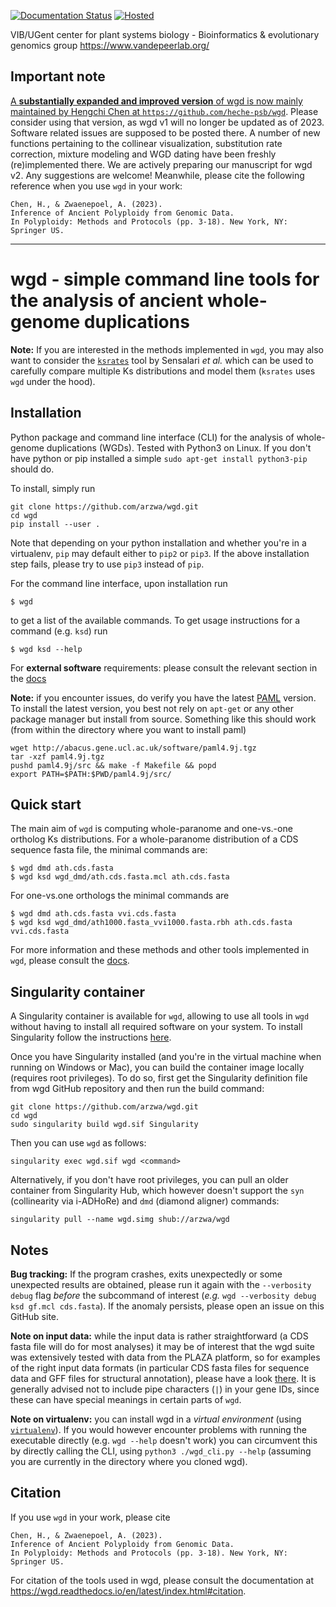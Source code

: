 [![Documentation Status](https://readthedocs.org/projects/wgd/badge/?version=latest)](http://wgd.readthedocs.io/en/latest/?badge=latest)
[![Hosted](https://img.shields.io/badge/hosted-singularity--hub-blue.svg)](https://singularity-hub.org/collections/2097)


VIB/UGent center for plant systems biology -
Bioinformatics & evolutionary genomics group https://www.vandepeerlab.org/

## Important note

[A **substantially expanded and improved version** of wgd is now mainly maintained 
by Hengchi Chen at `https://github.com/heche-psb/wgd`](https://github.com/heche-psb/wgd). 
Please consider using that version, as wgd v1 will no longer be updated as of 2023. 
Software related issues are supposed to be posted there. 
A number of new functions pertaining to the collinear visualization, 
substitution rate correction, mixture modeling and WGD dating have been freshly (re)implemented 
there. We are actively preparing our manuscript for wgd v2. Any suggestions are welcome! 
Meanwhile, please cite the following reference when you use `wgd` in your work:

```
Chen, H., & Zwaenepoel, A. (2023).
Inference of Ancient Polyploidy from Genomic Data.
In Polyploidy: Methods and Protocols (pp. 3-18). New York, NY: Springer US.
```


---

# wgd - simple command line tools for the analysis of ancient whole-genome duplications

**Note:** If you are interested in the methods implemented in `wgd`, you may also want to
consider the [`ksrates`](https://github.com/VIB-PSB/ksrates) tool by Sensalari *et al.*
which can be used to carefully compare multiple Ks distributions and model them (`ksrates`
uses `wgd` under the hood). 

## Installation

Python package and command line interface (CLI) for the analysis of
whole-genome duplications (WGDs). Tested with Python3 on Linux. If you don't have
python or pip installed a simple `sudo apt-get install python3-pip` should do.

To install, simply run 

```
git clone https://github.com/arzwa/wgd.git
cd wgd
pip install --user .
```

Note that depending on your python installation and whether you're in a
virtualenv, ``pip`` may default either to ``pip2`` or ``pip3``. If the
above installation step fails, please try to use ``pip3`` instead of
``pip``.

For the command line interface, upon installation run

    $ wgd

to get a list of the available commands. To get usage instructions for
a command (e.g. `ksd`) run

    $ wgd ksd --help

For **external software** requirements: please consult the relevant section
in the [docs](https://wgd.readthedocs.io/en/latest/index.html#external-software)

**Note:** if you encounter issues, do verify you have the latest 
[PAML](http://abacus.gene.ucl.ac.uk/software/#phylogenetic-analysis-by-maximum-likelihood-paml) version.
To install the latest version, you best not rely on `apt-get` or any other 
package manager but install from source. Something like this should work 
(from within the directory where you want to install paml)

```
wget http://abacus.gene.ucl.ac.uk/software/paml4.9j.tgz
tar -xzf paml4.9j.tgz
pushd paml4.9j/src && make -f Makefile && popd 
export PATH=$PATH:$PWD/paml4.9j/src/
```

## Quick start

The main aim of `wgd` is computing whole-paranome and one-vs.-one ortholog Ks
distributions. For a whole-paranome distribution of a CDS sequence fasta file,
the minimal commands are:

    $ wgd dmd ath.cds.fasta
    $ wgd ksd wgd_dmd/ath.cds.fasta.mcl ath.cds.fasta

For one-vs.one orthologs the minimal commands are

    $ wgd dmd ath.cds.fasta vvi.cds.fasta
    $ wgd ksd wgd_dmd/ath1000.fasta_vvi1000.fasta.rbh ath.cds.fasta vvi.cds.fasta

For more information and these methods and other tools implemented in `wgd`,
please consult the [docs](https://wgd.readthedocs.io/en/latest/).

## Singularity container

A Singularity container is available for ``wgd``, allowing to use
all tools in ``wgd`` without having to install all
required software on your system. To install Singularity follow
the instructions [here](https://www.sylabs.io/docs/).

Once you have Singularity installed (and you're in the virtual machine when 
running on Windows or Mac), you can build the container image locally (requires root privileges). 
To do so, first get the Singularity definition file from wgd GitHub repository 
and then run the build command:

    git clone https://github.com/arzwa/wgd.git
    cd wgd
    sudo singularity build wgd.sif Singularity

Then you can use ``wgd`` as follows:

    singularity exec wgd.sif wgd <command>

Alternatively, if you don't have root privileges, you can pull an older container
from Singularity Hub, which however doesn't support the ``syn`` (collinearity via i-ADHoRe) and ``dmd`` (diamond aligner) commands:

    singularity pull --name wgd.simg shub://arzwa/wgd


## Notes

**Bug tracking:** If the program crashes, exits unexpectedly or some
unexpected results are obtained, please run it again with the
``--verbosity debug`` flag *before* the subcommand of interest (*e.g.*
``wgd --verbosity debug ksd gf.mcl cds.fasta``). If the anomaly persists,
please open an issue on this GitHub site.

**Note on input data:** while the input data is rather straightforward
(a CDS fasta file will do for most analyses) it may be of interest that
the wgd suite was extensively tested with data from the PLAZA platform,
so for examples of the right input data formats (in particular CDS fasta
files for sequence data and GFF files for structural annotation), please
have a look [there](https://bioinformatics.psb.ugent.be/plaza/versions/plaza_v4_dicots/download/).
It is generally advised not to include pipe characters (`|`) in your gene
IDs, since these can have special meanings in certain parts of `wgd`.

**Note on virtualenv:** you can install wgd in a _virtual environment_
(using [`virtualenv`](https://virtualenv.pypa.io/en/stable/)). If you
would however encounter problems with running the executable directly
(e.g. `wgd --help` doesn't work) you can circumvent this by directly
calling the CLI, using `python3 ./wgd_cli.py --help` (assuming you are
currently in the directory where you cloned wgd).

## Citation

If you use `wgd` in your work, please cite

```
Chen, H., & Zwaenepoel, A. (2023).
Inference of Ancient Polyploidy from Genomic Data.
In Polyploidy: Methods and Protocols (pp. 3-18). New York, NY: Springer US.
```

For citation of the tools used in wgd, please consult the documentation at
https://wgd.readthedocs.io/en/latest/index.html#citation.
